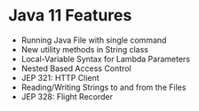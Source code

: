 
# Java 11 Features

- Running Java File with single command
- New utility methods in String class
- Local-Variable Syntax for Lambda Parameters
- Nested Based Access Control
- JEP 321: HTTP Client
- Reading/Writing Strings to and from the Files
- JEP 328: Flight Recorder
